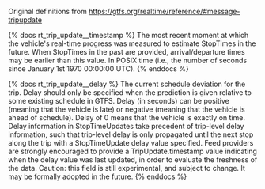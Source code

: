 Original definitions from https://gtfs.org/realtime/reference/#message-tripupdate

{% docs rt_trip_update__timestamp %}
The most recent moment at which the vehicle's real-time progress was measured to estimate StopTimes in the future. When StopTimes in the past are provided, arrival/departure times may be earlier than this value. In POSIX time (i.e., the number of seconds since January 1st 1970 00:00:00 UTC).
{% enddocs %}

{% docs rt_trip_update__delay %}
The current schedule deviation for the trip. Delay should only be specified when the prediction is given relative to some existing schedule in GTFS.
Delay (in seconds) can be positive (meaning that the vehicle is late) or negative (meaning that the vehicle is ahead of schedule). Delay of 0 means that the vehicle is exactly on time.
Delay information in StopTimeUpdates take precedent of trip-level delay information, such that trip-level delay is only propagated until the next stop along the trip with a StopTimeUpdate delay value specified.
Feed providers are strongly encouraged to provide a TripUpdate.timestamp value indicating when the delay value was last updated, in order to evaluate the freshness of the data.
Caution: this field is still experimental, and subject to change. It may be formally adopted in the future.
{% enddocs %}
